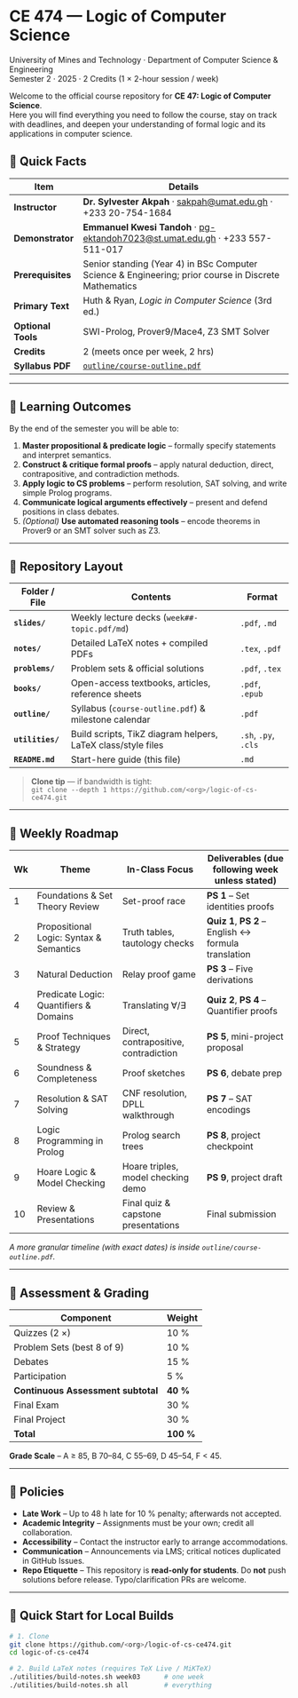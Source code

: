 
# CE 474 — Logic of Computer Science  
University of Mines and Technology · Department of Computer Science & Engineering  
Semester 2 · 2025 · 2 Credits (1 × 2-hour session / week)


Welcome to the official course repository for **CE 47: Logic of Computer Science**.  
Here you will find everything you need to follow the course, stay on track with deadlines, and deepen your understanding of formal logic and its applications in computer science.


## 📌 Quick Facts
| Item | Details |
|------|---------|
| **Instructor** | **Dr. Sylvester Akpah** · sakpah@umat.edu.gh · +233 20-754-1684 |
| **Demonstrator** | **Emmanuel Kwesi Tandoh** · pg-ektandoh7023@st.umat.edu.gh · +233 557-511-017 |
| **Prerequisites** | Senior standing (Year 4) in BSc Computer Science & Engineering; prior course in Discrete Mathematics |
| **Primary Text** | Huth & Ryan, *Logic in Computer Science* (3rd ed.) |
| **Optional Tools** | SWI-Prolog, Prover9/Mace4, Z3 SMT Solver |
| **Credits** | 2 (meets once per week, 2 hrs) |
| **Syllabus PDF** | [`outline/course-outline.pdf`](outline/course-outline.pdf) |

---

## 🎯 Learning Outcomes
By the end of the semester you will be able to:

1. **Master propositional & predicate logic** – formally specify statements and interpret semantics.  
2. **Construct & critique formal proofs** – apply natural deduction, direct, contrapositive, and contradiction methods.  
3. **Apply logic to CS problems** – perform resolution, SAT solving, and write simple Prolog programs.  
4. **Communicate logical arguments effectively** – present and defend positions in class debates.  
5. *(Optional)* **Use automated reasoning tools** – encode theorems in Prover9 or an SMT solver such as Z3.

---

## 📂 Repository Layout

| Folder / File | Contents | Format |
|---------------|----------|--------|
| **`slides/`** | Weekly lecture decks (`week##-topic.pdf/md`) | `.pdf`, `.md` |
| **`notes/`** | Detailed LaTeX notes + compiled PDFs | `.tex`, `.pdf` |
| **`problems/`** | Problem sets & official solutions | `.pdf`, `.tex` |
| **`books/`** | Open-access textbooks, articles, reference sheets | `.pdf`, `.epub` |
| **`outline/`** | Syllabus (`course-outline.pdf`) & milestone calendar | `.pdf` |
| **`utilities/`** | Build scripts, TikZ diagram helpers, LaTeX class/style files | `.sh`, `.py`, `.cls` |
| **`README.md`** | Start-here guide (this file) | `.md` |

> **Clone tip** — if bandwidth is tight:  
> `git clone --depth 1 https://github.com/<org>/logic-of-cs-ce474.git`

---

## 📅 Weekly Roadmap

| Wk | Theme | In-Class Focus | Deliverables (due following week unless stated) |
|----|-------|----------------|-----------------------------------------------|
| 1 | Foundations & Set Theory Review | Set-proof race | **PS 1** – Set identities proofs |
| 2 | Propositional Logic: Syntax & Semantics | Truth tables, tautology checks | **Quiz 1**, **PS 2** – English ↔ formula translation |
| 3 | Natural Deduction | Relay proof game | **PS 3** – Five derivations |
| 4 | Predicate Logic: Quantifiers & Domains | Translating ∀/∃ | **Quiz 2**, **PS 4** – Quantifier proofs |
| 5 | Proof Techniques & Strategy | Direct, contrapositive, contradiction | **PS 5**, mini-project proposal |
| 6 | Soundness & Completeness | Proof sketches | **PS 6**, debate prep |
| 7 | Resolution & SAT Solving | CNF resolution, DPLL walkthrough | **PS 7** – SAT encodings |
| 8 | Logic Programming in Prolog | Prolog search trees | **PS 8**, project checkpoint |
| 9 | Hoare Logic & Model Checking | Hoare triples, model checking demo | **PS 9**, project draft |
| 10 | Review & Presentations | Final quiz & capstone presentations | Final submission |

*A more granular timeline (with exact dates) is inside `outline/course-outline.pdf`.*

---

## 📝 Assessment & Grading

| Component | Weight |
|-----------|--------|
| Quizzes (2 ×) | 10 % |
| Problem Sets (best 8 of 9) | 10 % |
| Debates | 15 % |
| Participation | 5 % |
| **Continuous Assessment subtotal** | **40 %** |
| Final Exam | 30 % |
| Final Project | 30 % |
| **Total** | **100 %** |

**Grade Scale** – A ≥ 85, B 70–84, C 55–69, D 45–54, F < 45.

---

## 📜 Policies

* **Late Work** – Up to 48 h late for 10 % penalty; afterwards not accepted.  
* **Academic Integrity** – Assignments must be your own; credit all collaboration.  
* **Accessibility** – Contact the instructor early to arrange accommodations.  
* **Communication** – Announcements via LMS; critical notices duplicated in GitHub Issues.  
* **Repo Etiquette** – This repository is **read-only for students**. Do **not** push solutions before release. Typo/clarification PRs are welcome.

---

## 🚀 Quick Start for Local Builds

```bash
# 1. Clone
git clone https://github.com/<org>/logic-of-cs-ce474.git
cd logic-of-cs-ce474

# 2. Build LaTeX notes (requires TeX Live / MiKTeX)
./utilities/build-notes.sh week03      # one week
./utilities/build-notes.sh all         # everything

